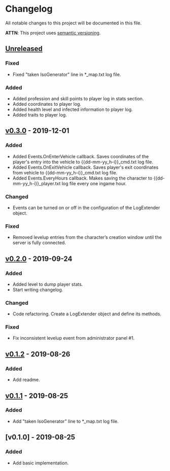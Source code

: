 # Changelog
All notable changes to this project will be documented in this file.

**ATTN**: This project uses [semantic versioning](http://semver.org/).

## [Unreleased]
### Fixed
- Fixed "taken IsoGenerator" line in *_map.txt log file.

### Added
- Added profession and skill points to player log in stats section.
- Added coordinates to player log.
- Added health level and infected information to player log.
- Added traits to player log.

## [v0.3.0] - 2019-12-01
### Added
- Added Events.OnEnterVehicle callback. Saves coordinates of the player's entry into the vehicle to {{dd-mm-yy_h-i}}_cmd.txt log file.
- Added Events.OnExitVehicle callback. Saves player's exit coordinates from vehicle to {{dd-mm-yy_h-i}}_cmd.txt log file.
- Added Events.EveryHours callback. Makes saving the character to {{dd-mm-yy_h-i}}_player.txt log file every one ingame hour.

### Changed
- Events can be turned on or off in the configuration of the LogExtender object.

### Fixed
- Removed levelup entries from the character’s creation window until the server is fully connected.

## [v0.2.0] - 2019-09-24
### Added
- Added level to dump player stats.
- Start writing changelog.

### Changed
- Code refactoring. Create a LogExtender object and define its methods.

### Fixed
- Fix inconsistent levelup event from administrator panel #1.

## [v0.1.2] - 2019-08-26
### Added
- Add readme.

## [v0.1.1] - 2019-08-25
### Added
- Add "taken IsoGenerator" line to *_map.txt log file.

## [v0.1.0] - 2019-08-25
### Added
- Add basic implementation.

[Unreleased]: https://github.com/game-servers/pz-mod-log-extender/compare/v0.3.0...HEAD
[v0.3.0]: https://github.com/game-servers/pz-mod-log-extender/compare/v0.2.0...v0.3.0
[v0.2.0]: https://github.com/game-servers/pz-mod-log-extender/compare/v0.1.2...v0.2.0
[v0.1.2]: https://github.com/game-servers/pz-mod-log-extender/compare/v0.1.1...v0.1.2
[v0.1.1]: https://github.com/game-servers/pz-mod-log-extender/compare/v0.1.0...v0.1.1
